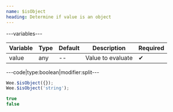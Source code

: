 ```yaml
---
name: $isObject
heading: Determine if value is an object
---
```


---variables---

| Variable | Type | Default | Description | Required |
| -- | -- | -- | -- | -- |
| value | any  | -- | Value to evaluate | ✔ |

---code|type:boolean|modifier:split---

```javascript
Wee.$isObject({});
Wee.$isObject('string');
```

```javascript
true
false
```